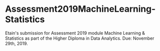 # Assessment2019MachineLearning-Statistics
Etain's submission for Assessment 2019 module Machine Learning &amp; Statistics as part of the Higher Diploma in Data Analytics. Due: November 29th, 2019.
